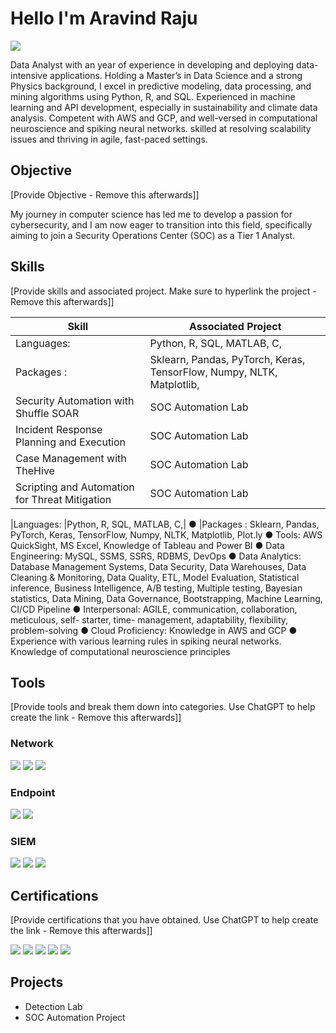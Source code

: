 # Hello I'm Aravind Raju
<a href="https://www.linkedin.com/in/aravind-raju-89b731184/"><img src="https://img.shields.io/badge/-LinkedIn-0072b1?&style=for-the-badge&logo=linkedin&logoColor=white" /></a>



Data Analyst with an year of experience in developing and deploying data-intensive applications. Holding a Master’s in Data Science and a strong Physics background, I excel in predictive modeling, data processing, and mining algorithms using Python, R, and SQL. Experienced in machine learning and API development, especially in sustainability and climate data analysis. Competent with AWS and GCP, and well-versed in computational neuroscience and spiking neural networks. skilled at resolving scalability issues and thriving in agile, fast-paced settings.

## Objective
[Provide Objective - Remove this afterwards]]

My journey in computer science has led me to develop a passion for cybersecurity, and I am now eager to transition into this field, specifically aiming to join a Security Operations Center (SOC) as a Tier 1 Analyst.

## Skills
[Provide skills and associated project. Make sure to hyperlink the project - Remove this afterwards]]

| Skill                | Associated Project         |
|--------------------|----------------------------|
|    Languages:      | Python, R, SQL, MATLAB, C,|
| Packages :         |Sklearn, Pandas, PyTorch, Keras, TensorFlow, Numpy, NLTK, Matplotlib, |
| Security Automation with Shuffle SOAR         | SOC Automation Lab|
| Incident Response Planning and Execution      | SOC Automation Lab|
| Case Management with TheHive                  | SOC Automation Lab|
| Scripting and Automation for Threat Mitigation | SOC Automation Lab|




|Languages: |Python, R, SQL, MATLAB, C,|
● |Packages : Sklearn, Pandas, PyTorch, Keras, TensorFlow, Numpy, NLTK,
Matplotlib,
Plot.ly
● Tools: AWS QuickSight, MS Excel, Knowledge of Tableau and Power BI
● Data Engineering: MySQL, SSMS, SSRS, RDBMS, DevOps
● Data Analytics: Database Management Systems, Data Security, Data Warehouses, Data
Cleaning & Monitoring, Data Quality, ETL, Model Evaluation, Statistical inference, Business Intelligence, A/B testing, Multiple testing, Bayesian statistics, Data Mining, Data Governance, Bootstrapping, Machine Learning, CI/CD Pipeline
● Interpersonal: AGILE, communication, collaboration, meticulous, self- starter, time- management, adaptability, flexibility, problem-solving
● Cloud Proficiency: Knowledge in AWS and GCP
● Experience with various learning rules in spiking neural networks. Knowledge of
computational neuroscience principles




## Tools
[Provide tools and break them down into categories. Use ChatGPT to help create the link - Remove this afterwards]]

### Network
<div>
    <img src="https://img.shields.io/badge/-Wireshark-1679A7?&style=for-the-badge&logo=Wireshark&logoColor=white" />
    <img src="https://img.shields.io/badge/-Suricata-EF3B2D?&style=for-the-badge&logo=Suricata&logoColor=white" />
    <img src="https://img.shields.io/badge/-Zeek-777BB4?&style=for-the-badge&logo=Zeek&logoColor=white" />
</div>

### Endpoint
<div>
    <img src="https://img.shields.io/badge/-Microsoft_Defender_for_Endpoint-00A4EF?&style=for-the-badge&logo=Microsoft&logoColor=white" />
    <img src="https://img.shields.io/badge/-Velociraptor-4B275F?&style=for-the-badge&logo=Velociraptor&logoColor=white" />
</div>

### SIEM
<div>
    <img src="https://img.shields.io/badge/-Microsoft_Sentinel-0078D4?&style=for-the-badge&logo=Microsoft&logoColor=white" />
    <img src="https://img.shields.io/badge/-Splunk-000000?&style=for-the-badge&logo=Splunk&logoColor=white" />
    <img src="https://img.shields.io/badge/-Elastic-005571?&style=for-the-badge&logo=Elastic&logoColor=white" />
</div>

## Certifications
[Provide certifications that you have obtained. Use ChatGPT to help create the link - Remove this afterwards]]
<div>
<img src="https://img.shields.io/badge/-Security%2B-FF0000?&style=for-the-badge&logo=CompTIA&logoColor=white" />
<img src="https://img.shields.io/badge/-Network%2B-007ACC?&style=for-the-badge&logo=CompTIA&logoColor=white" />
<img src="https://img.shields.io/badge/-A%2B-4D4D4D?&style=for-the-badge&logo=CompTIA&logoColor=white" />
<img src="https://img.shields.io/badge/-CDSA-006400?&style=for-the-badge&logoColor=white" />
<img src="https://img.shields.io/badge/-CCD-000080?&style=for-the-badge&logoColor=white" />
</div>

## Projects
- Detection Lab
- SOC Automation Project

